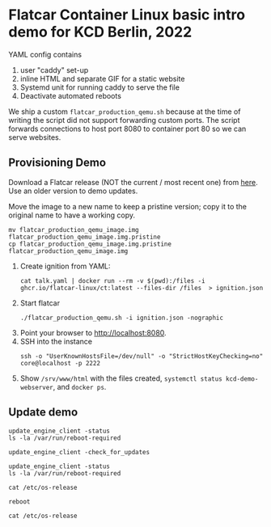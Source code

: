 # Flatcar Container Linux basic intro demo for KCD Berlin, 2022

YAML config contains
1. user "caddy" set-up
2. inline HTML and separate GIF for a static website
3. Systemd unit for running caddy to serve the file
4. Deactivate automated reboots

We ship a custom `flatcar_production_qemu.sh` because at the time of writing the script did not support forwarding custom ports.
The script forwards connections to host port 8080 to container port 80 so we can serve websites.

## Provisioning Demo

Download a Flatcar release (NOT the current / most recent one) from [here](https://www.flatcar.org/releases/).
Use an older version to demo updates.

Move the image to a new name to keep a pristine version; copy it to the original name to have a working copy.
```shell
mv flatcar_production_qemu_image.img flatcar_production_qemu_image.img.pristine
cp flatcar_production_qemu_image.img.pristine flatcar_production_qemu_image.img
```

1. Create ignition from YAML:
   ```shell
   cat talk.yaml | docker run --rm -v $(pwd):/files -i ghcr.io/flatcar-linux/ct:latest --files-dir /files  > ignition.json
   ```
2. Start flatcar
   ```shell
   ./flatcar_production_qemu.sh -i ignition.json -nographic
   ```
3. Point your browser to [http://localhost:8080](http://localhost:8080).
4. SSH into the instance
   ```shell
   ssh -o "UserKnownHostsFile=/dev/null" -o "StrictHostKeyChecking=no" core@localhost -p 2222
   ```
5. Show `/srv/www/html` with the files created, `systemctl status kcd-demo-webserver`, and `docker ps`.


## Update demo
```shell
update_engine_client -status
ls -la /var/run/reboot-required

update_engine_client -check_for_updates

update_engine_client -status
ls -la /var/run/reboot-required

cat /etc/os-release

reboot

cat /etc/os-release
```
